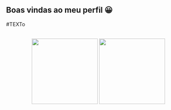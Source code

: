 ## Boas vindas ao meu perfil 😀

#TEXTo

<br>

<!-- GITHUB STATUS -->
<div align="center">
  <img height="180em" src="https://github-readme-stats.vercel.app/api?username=renanlf&show_icons=true&theme=dark&include_all_commits=true&count_private=true"/>
  <img height="180em" src="https://github-readme-stats.vercel.app/api/top-langs/?username=luishrs&layout=compact&langs_count=10&theme=dark"/>

  <!-- TEMAS: dark, radical, merko, gruvbox, tokyonight, onedark, cobalt, synthwave, highcontrast, dracula -->
</div>
